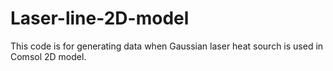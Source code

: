 # Laser-line-2D-model
This code is for generating data when Gaussian laser heat sourch is used in Comsol 2D model. 
